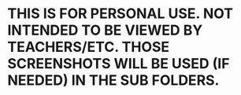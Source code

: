 # THIS IS FOR PERSONAL USE. NOT INTENDED TO BE VIEWED BY TEACHERS/ETC. THOSE SCREENSHOTS WILL BE USED (IF NEEDED) IN THE SUB FOLDERS.
